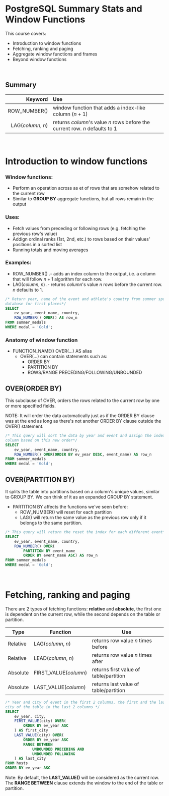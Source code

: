 # PostgreSQL Summary Stats and Window Functions

This course covers:

* Introduction to window functions
* Fetching, ranking and paging
* Aggregate window functions and frames
* Beyond window functions

<br />

## Summary

| Keyword | Use |
| ---: | :--- |
| ROW_NUMBER() | window function that adds a index-like column $(n+1)$ |
| LAG(*column*, *n*) | returns *column*'s value *n* rows before the current row. *n* defaults to 1|
<br />

# Introduction to window functions

### Window functions:

* Perform an operation across as et of rows that are somehow related to the 
current row
* Similar to **GROUP BY** aggregate functions, but all rows remain in the output

### Uses:

* Fetch values from preceding or following rows (e.g. fetching the previous row's
value)
* Addign ordinal ranks (1st, 2nd, etc.) to rows based on their values' positions
in a sorted list
* Running totals and moving averages

### Examples:

* ROW_NUMBER() .- adds an index column to the output, i.e. a column that will
follow $n + 1$ algorithm for each row.
* LAG(*column*, *n*) .- returns *column*'s value *n* rows before the current row.
*n* defaults to 1.

```sql
/* Return year, name of the event and athlete's country from summer sports
database for first places*/
SELECT
    ev_year, event_name, country,
    ROW_NUMBER() OVER() AS row_n
FROM summer_medals
WHERE medal = 'Gold';
```

### Anatomy of window function

* FUNCTION_NAME() OVER(...) AS alias
    * OVER(...) can contain statements such as:
        * ORDER BY
        * PARTITION BY
        * ROWS/RANGE PRECEDING/FOLLOWING/UNBOUNDED

## OVER(ORDER BY)

This subclause of OVER, orders the rows related to the current row by one or
more specified fields. 

NOTE: It will order the data automatically just as if the ORDER BY clause was at
the end as long as there's not another ORDER BY clause outside the OVER()
statement.

```sql
/* This query will sort the data by year and event and assign the index
column based on this new order*/
SELECT
    ev_year, event_name, country,
    ROW_NUMBER() OVER(ORDER BY ev_year DESC, event_name) AS row_n
FROM summer_medals
WHERE medal = 'Gold';
```

## OVER(PARTITION BY)

It splits the table into partitions based on a column's unique values, similar
to GROUP BY. We can think of it as an expanded GROUP BY statement.

* PARTITION BY affects the functions we've seen before:
    * ROW_NUMBER() will reset for each partition
    * LAG() will return the same value as the previous row only if it belongs to
    the same partition. 

```sql
/* This query will return the reset the index for each different event*/
SELECT
    ev_year, event_name, country,
    ROW_NUMBER() OVER(
        PARTITION BY event_name
        ORDER BY event_name ASC) AS row_n
FROM summer_medals
WHERE medal = 'Gold';
```

<br />

# Fetching, ranking and paging

There are 2 types of fetching functions: **relative** and **absolute**, the first
one is dependent on the current row, while the second depends on the table or 
partition. 

| Type | Function | Use |
| --- | --- | --- |
| Relative | LAG(*column*, *n*)   | returns row value *n* times before |
| Relative | LEAD(*column*, *n*)  | returns row value *n* times after |
| Absolute | FIRST_VALUE(*column*)| returns first value of table/partition |
| Absolute | LAST_VALUE(*column*) | returns last value of table/partition |

```sql
/* Year and city of event in the first 2 columns, the first and the last 
city of the table in the last 2 columns */
SELECT
    ev_year, city,
    FIRST_VALUE(city) OVER(
        ORDER BY ev_year ASC
    ) AS first_city
    LAST_VALUE(city) OVER(
        ORDER BY ev_year ASC
        RANGE BETWEEN
            UNBOUNDED PRECEDING AND
            UNBOUNDED FOLLOWING
    ) AS last_city
FROM hosts
ORDER BY ev_year ASC
```

Note: By default, the **LAST_VALUE()** will be considered as the current row. The
**RANGE BETWEEN** clause extends the window to the end of the table or partition. 